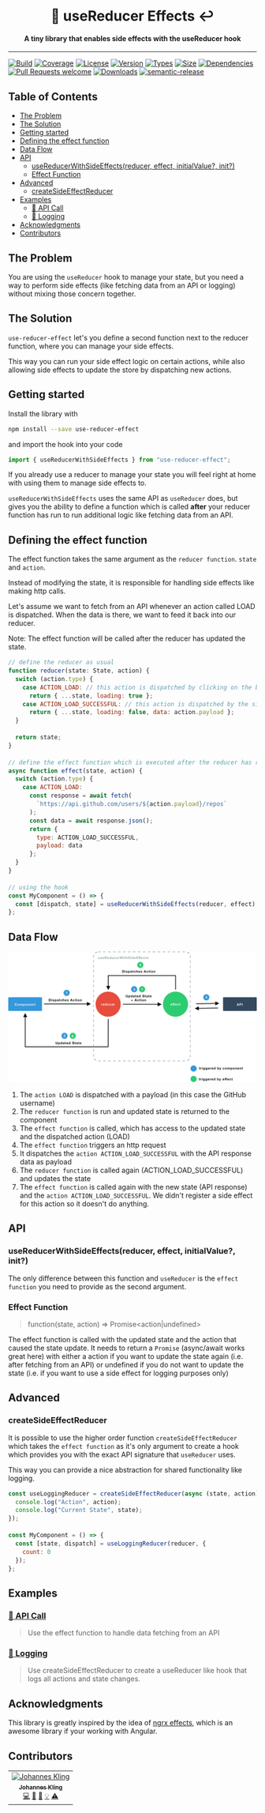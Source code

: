 <h1 align="center">
🧪 useReducer Effects ↩️
</h1>

<h4 align="center">
A tiny library that enables side effects with the useReducer hook
</h4>

<hr>

[![Build](https://img.shields.io/travis/Jibbedi/use-reducer-effect.svg?style=flat)](https://travis-ci.org/Jibbedi/use-reducer-effect)
[![Coverage](https://img.shields.io/codecov/c/gh/Jibbedi/use-reducer-effect.svg?style=flat)](https://codecov.io/gh/Jibbedi/use-reducer-effect)
[![License](https://img.shields.io/npm/l/use-reducer-effect.svg?style=flat)](https://github.com/Jibbedi/use-reducer-effect/blob/master/LICENSE)
[![Version](https://img.shields.io/npm/v/use-reducer-effect.svg?style=flat)](https://www.npmjs.com/package/use-reducer-effect)
[![Types](https://img.shields.io/npm/types/use-reducer-effect.svg?style=flat)](https://www.npmjs.com/package/use-reducer-effect)
[![Size](https://img.shields.io/bundlephobia/min/use-reducer-effect.svg?style=flat)](https://www.npmjs.com/package/use-reducer-effect)
[![Dependencies](https://img.shields.io/badge/Dependencies-None-brightgreen.svg?style=flat)](https://www.npmjs.com/package/use-reducer-effect)
[![Pull Requests welcome](https://img.shields.io/badge/PRs-welcome-brightgreen.svg?style=flat)](http://makeapullrequest.com/)
[![Downloads](https://img.shields.io/npm/dm/use-reducer-effect.svg?style=flat)](https://www.npmjs.com/package/use-reducer-effect)
[![semantic-release](https://img.shields.io/badge/%20%20%F0%9F%93%A6%F0%9F%9A%80-semantic--release-e10079.svg)](https://github.com/semantic-release/semantic-release)

## Table of Contents <!-- omit in toc -->

- [The Problem](#the-problem)
- [The Solution](#the-solution)
- [Getting started](#getting-started)
- [Defining the effect function](#defining-the-effect-function)
- [Data Flow](#data-flow)
- [API](#api)
  - [useReducerWithSideEffects(reducer, effect, initialValue?, init?)](#usereducerwithsideeffectsreducer-effect-initialvalue-init)
  - [Effect Function](#effect-function)
- [Advanced](#advanced)
  - [createSideEffectReducer](#createsideeffectreducer)
- [Examples](#examples)
  - [🔗 API Call](#%f0%9f%94%97-api-call)
  - [🔗 Logging](#%f0%9f%94%97-logging)
- [Acknowledgments](#acknowledgments)
- [Contributors](#contributors)

## The Problem

You are using the `useReducer` hook to manage your state, but you need a way to perform side effects (like fetching data from an API or logging) without mixing those concern together.

## The Solution

`use-reducer-effect` let's you define a second function next to the reducer function, where you can manage your side effects.

This way you can run your side effect logic on certain actions, while also allowing side effects to update the store by dispatching new actions.

## Getting started

Install the library with

```bash
npm install --save use-reducer-effect
```

and import the hook into your code

```jsx
import { useReducerWithSideEffects } from "use-reducer-effect";
```

If you already use a reducer to manage your state you will feel right at home with using them to manage side effects to.

`useReducerWithSideEffects` uses the same API as `useReducer` does, but gives you the ability to define a function which is called **after** your reducer function has run to
run additional logic like fetching data from an API.

## Defining the effect function

The effect function takes the same argument as the `reducer function`.
`state` and `action`.

Instead of modifying the state, it is responsible for handling side effects like making http calls.

Let's assume we want to fetch from an API whenever an action called LOAD is dispatched.
When the data is there, we want to feed it back into our reducer.

Note: The effect function will be called after the reducer has updated the state.

```jsx
// define the reducer as usual
function reducer(state: State, action) {
  switch (action.type) {
    case ACTION_LOAD: // this action is dispatched by clicking on the button
      return { ...state, loading: true };
    case ACTION_LOAD_SUCCESSFUL: // this action is dispatched by the side effect. We'll learn how to do this in a minute.
      return { ...state, loading: false, data: action.payload };
  }

  return state;
}

// define the effect function which is executed after the reducer has run
async function effect(state, action) {
  switch (action.type) {
    case ACTION_LOAD:
      const response = await fetch(
        `https://api.github.com/users/${action.payload}/repos`
      );
      const data = await response.json();
      return {
        type: ACTION_LOAD_SUCCESSFUL,
        payload: data
      };
  }
}

// using the hook
const MyComponent = () => {
  const [dispatch, state] = useReducerWithSideEffects(reducer, effect);
};
```

## Data Flow

![Data flow visualization](<static/Use Reducer Side Effect Demo.png>)

1. The `action LOAD` is dispatched with a payload (in this case the GitHub username)
2. The `reducer function` is run and updated state is returned to the component
3. The `effect function` is called, which has access to the updated state and the dispatched action (LOAD)
4. The `effect function` triggers an http request
5. It dispatches the `action ACTION_LOAD_SUCCESSFUL` with the API response data as payload
6. The `reducer function` is called again (ACTION_LOAD_SUCCESSFUL) and updates the state
7. The `effect function` is called again with the new state (API response) and the `action ACTION_LOAD_SUCCESSFUL`. We didn't register a side effect for this action so it doesn't do anything.

## API

### useReducerWithSideEffects(reducer, effect, initialValue?, init?)

The only difference between this function and `useReducer` is the `effect function` you need to provide as the second argument.

### Effect Function

> function(state, action) => Promise<action|undefined>

The effect function is called with the updated state and the action that caused the state update.
It needs to return a `Promise` (async/await works great here) with either a action if you want to update the state again (i.e. after fetching from an API) or undefined
if you do not want to update the state (i.e. if you want to use a side effect for logging purposes only)

## Advanced

### createSideEffectReducer

It is possible to use the higher order function `createSideEffectReducer` which takes the `effect function` as it's only argument to create a hook which provides you with the exact API signature that `useReducer` uses.

This way you can provide a nice abstraction for shared functionality like logging.

```jsx
const useLoggingReducer = createSideEffectReducer(async (state, action) => {
  console.log("Action", action);
  console.log("Current State", state);
});

const MyComponent = () => {
  const [state, dispatch] = useLoggingReducer(reducer, {
    count: 0
  });
};
```

## Examples

### [🔗 API Call](https://codesandbox.io/s/happy-noether-oecng)

> Use the effect function to handle data fetching from an API

### [🔗 Logging](https://codesandbox.io/s/holy-surf-2mft6)

> Use createSideEffectReducer to create a useReducer like hook that logs all actions and state changes.

## Acknowledgments

This library is greatly inspired by the idea of [ngrx effects](https://ngrx.io/guide/effects), which is an awesome library if your working with Angular.

## Contributors

<!-- ALL-CONTRIBUTORS-LIST:START - Do not remove or modify this section -->
<!-- prettier-ignore-start -->
<!-- markdownlint-disable -->
<table>
  <tr>
    <td align="center"><a href="https://turnpro.in"><img src="https://avatars3.githubusercontent.com/u/19505532?v=4" width="100px;" alt="Johannes Kling"/><br /><sub><b>Johannes Kling</b></sub></a><br /><a href="https://github.com/Jibbedi/use-reducer-effect/commits?author=Jibbedi" title="Code">💻</a> <a href="https://github.com/Jibbedi/use-reducer-effect/commits?author=Jibbedi" title="Documentation">📖</a> <a href="#ideas-Jibbedi" title="Ideas, Planning, & Feedback">🤔</a> <a href="#example-Jibbedi" title="Examples">💡</a> <a href="https://github.com/Jibbedi/use-reducer-effect/commits?author=Jibbedi" title="Tests">⚠️</a></td>
  </tr>
</table>

<!-- markdownlint-enable -->
<!-- prettier-ignore-end -->

<!-- ALL-CONTRIBUTORS-LIST:END -->
